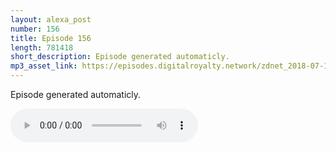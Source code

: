 ```yaml
---
layout: alexa_post
number: 156
title: Episode 156
length: 781418
short_description: Episode generated automaticly.
mp3_asset_link: https://episodes.digitalroyalty.network/zdnet_2018-07-17_01-00-04.mp3
---
```


Episode generated automaticly.

<audio controls>
    <source src="{{ page.mp3_asset_link }}" type="audio/mpeg">
</audio>